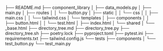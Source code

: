 ├── README.md
├── component_library
│   ├── data_models.py
│   ├── main.py
│   ├── routes
│   │   └── button.py
│   ├── static
│   │   └── css
│   │       ├── main.css
│   │       └── tailwind.css
│   └── templates
│       ├── components
│       │   ├── button.html
│       │   └── test.html
│       ├── index.html
│       └── shared
│           └── _base.html
├── directory_tree.md
├── directory_tree.py
├── directory_tree.sh
├── poetry.lock
├── pyproject.toml
├── pytest.ini
├── requirements.txt
├── tailwind.config.js
└── tests
    ├── components
    │   └── test_button.py
    └── test_main.py
